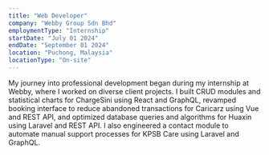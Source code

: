 ```yaml
---
title: "Web Developer"
company: "Webby Group Sdn Bhd"
employmentType: "Internship"
startDate: "July 01 2024"
endDate: "September 01 2024"
location: "Puchong, Malaysia"
locationType: "On-site"
---
```


My journey into professional development began during my internship at Webby, where I worked on diverse client projects. I built CRUD modules and statistical charts for ChargeSini using React and GraphQL, revamped booking interface to reduce abandoned transactions for Caricarz using Vue and REST API, and optimized database queries and algorithms for Huaxin using Laravel and REST API. I also engineered a contact module to automate manual support processes for KPSB Care using Laravel and GraphQL.
